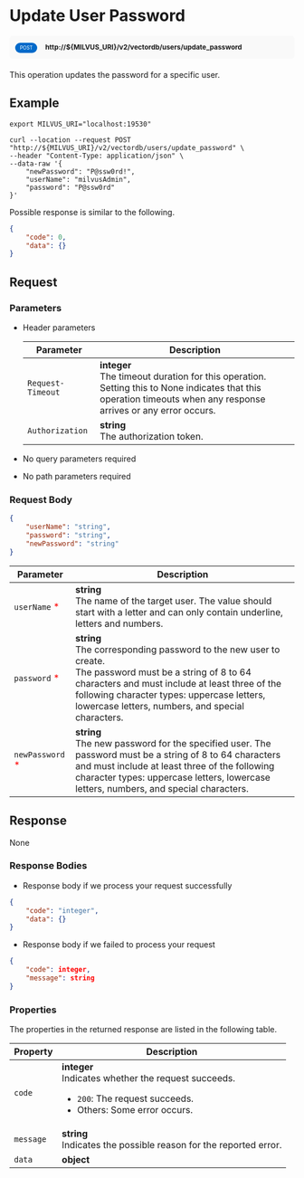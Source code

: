 # Update User Password

<div style="background: #f9f9f9; padding: 10px; border-radius: 5px; margin-bottom: 20px;">
    <div style="display: inline-block; background: #026aca; font-size: 0.6em; border-radius: 10px; color: #ffffff; padding: 0.3em 1em; line-height: 1.5em;">
        <span>POST</span>
    </div>
    <div style="display: inline-block; font-size: 0.85em; font-weight: 700; margin-left: 10px;">
        <span>http://${MILVUS_URI}/v2/vectordb/users/update_password</span>
    </div>
</div>

This operation updates the password for a specific user.

## Example

```shell
export MILVUS_URI="localhost:19530"

curl --location --request POST "http://${MILVUS_URI}/v2/vectordb/users/update_password" \
--header "Content-Type: application/json" \
--data-raw '{
    "newPassword": "P@ssw0rd!",
    "userName": "milvusAdmin",
    "password": "P@ssw0rd"
}'
```
Possible response is similar to the following.
```json
{
    "code": 0,
    "data": {}
}
```

## Request

### Parameters

- Header parameters

    | Parameter        | Description                                                                               |
    |------------------|-------------------------------------------------------------------------------------------|
    | `Request-Timeout`  | **integer**<br/>The timeout duration for this operation.<br/>Setting this to None indicates that this operation timeouts when any response arrives or any error occurs.|
    | `Authorization`  | **string**<br/>The authorization token.|

- No query parameters required

- No path parameters required

### Request Body

```json
{
    "userName": "string",
    "password": "string",
    "newPassword": "string"
}
```

| Parameter        | Description                                                                               |
|------------------|-------------------------------------------------------------------------------------------|
| `userName` <span style="color:red">*</span> | __string__<br/>The name of the target user. The value should start with a letter and can only contain underline, letters and numbers.  |
| `password` <span style="color:red">*</span> | __string__<br/>The corresponding password to the new user to create. <br/>The password must be a string of 8 to 64 characters and must include at least three of the following character types: uppercase letters, lowercase letters, numbers, and special characters.  |
| `newPassword` <span style="color:red">*</span> | __string__<br/>The new password for the specified user.    The password must be a string of 8 to 64 characters and must include at least three of the following character types: uppercase letters, lowercase letters, numbers, and special characters.  |

## Response

None

### Response Bodies

- Response body if we process your request successfully

```json
{
    "code": "integer",
    "data": {}
}
```

- Response body if we failed to process your request

```json
{
    "code": integer,
    "message": string
}
```

### Properties

The properties in the returned response are listed in the following table.

| Property | Description                                                                                                                                 |
|----------|---------------------------------------------------------------------------------------------------------------------------------------------|
| `code`   | __integer__<br/>Indicates whether the request succeeds.<br/><ul><li>`200`: The request succeeds.</li><li>Others: Some error occurs.</li></ul> |
| `message`  | __string__<br/>Indicates the possible reason for the reported error. |
| `data` | __object__<br/> |
